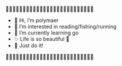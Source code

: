 🏇🏇🏇🏇🏇🏇🏇🏇🏇🏇🏇🏇🏇🏇🏇🏇🏇🏇🏇🏇🏇🏇🏇🏇🏇🏇
- 👋 Hi, I’m polymaer
- 👀 I’m interested in reading/fishing/running
- 🌱 I’m currently learning go
- ✨ Life is so beautiful 🤩
- 🏃 Just do it!

🏇🏇🏇🏇🏇🏇🏇🏇🏇🏇🏇🏇🏇🏇🏇🏇🏇🏇🏇🏇🏇🏇🏇🏇🏇🏇

<!---
polymaer/polymaer is a ✨ special ✨ repository because its `README.md` (this file) appears on your GitHub profile.
You can click the Preview link to take a look at your changes.
--->
